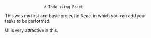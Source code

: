                       # Todo using React 

This was my first and basic project in React in which you can add your tasks to be performed.   

UI is very attractive in this.

   


  
     



















































































 


   
  





 




 





 



 




 














 



















































































